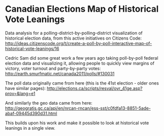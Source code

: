 Canadian Elections Map of Historical Vote Leanings
====================

Data analysis for a polling-district-by-polling-district visualization of historical election data, from this active initiatives on Citizens Code: http://ideas.citizenscode.org/t/create-a-poll-by-poll-interactive-map-of-historical-vote-leanings/16

Cedric Sam did some great work a few years ago taking poll-by-poll federal election data and visualizing it, allowing people to quickly view margins of victory, voter turnout and party-by-party votes: http://earth.smurfmatic.net/canada2011/polls/#130031

The poll data originally came from here (this is the 41st election - older ones have similar pages):
http://elections.ca/scripts/resval/ovr_41ge.asp?prov=&lang=e1

And similarly the geo data came from here: http://geogratis.gc.ca/api/en/nrcan-rncan/ess-sst/c0fdfa13-8851-5ade-abaf-09445d390d31.html

This builds upon his work and make it possible to look at historical vote leanings in a single view.
